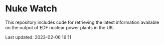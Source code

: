 # Nuke Watch

This repository includes code for retrieving the latest information available on the output of EDF nuclear power plants in the UK.

Last updated: 2023-02-06 16:11